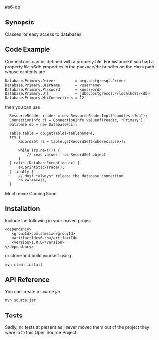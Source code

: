 #s6-db

## Synopsis

Classes for easy access to databases.

## Code Example

Connections can be defined with a property file. For instance if you had a property file s6db.properties in the package/dir bundles on the class path whose contents are

    Database.Primary.Driver         = org.postgresql.Driver
    Database.Primary.UserName       = <username>
    Database.Primary.Password       = <possword>
    Database.Primary.Url            = jdbc:postgresql://localhost/<db>
    Database.Primary.MaxConnections = 12

then you can use

      ResourceReader reader = new ResourceReaderImpl("bundles.s6db");
      ConnectionInfo ci = ConnectionInfo.valueOf(reader, "Primary");
      Database db = new Database(ci);
        
      Table table = db.getTable(<tablename>);
      try {
          RecordSet rs = table.getRecordSet(<whereclause>);
          
          while (rs.next()) {
              // read values from RecordSet object
          }
      } catch (DatabaseException ex) {
          ex.printStackTrace();
      } finally {
          // Must *always* release the database connection
          db.release();
      }


Much more Coming Soon

## Installation

Include the following in your maven project

    <dependency>
       <groupId>com.samsix</groupId>
       <artifactId>s6-db</artifactId>
       <version>1.0.0</version>
    </dependency>

or clone and build yourself using

    mvn clean install

## API Reference

You can create a source jar

    mvn source:jar

## Tests

Sadly, no tests at present as I never moved them out of the project they were in to this Open Source Project.
